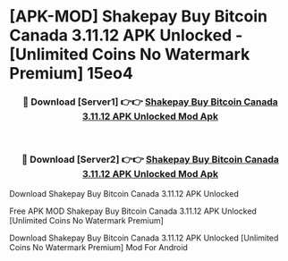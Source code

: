 # [APK-MOD] Shakepay  Buy Bitcoin Canada 3.11.12 APK Unlocked - [Unlimited Coins No Watermark Premium] 15eo4



<div align="center">
<h3>🔴 Download [Server1] 👉👉 <a href="https://momento.my/?title=Shakepay__Buy_Bitcoin_Canada_3.11.12_APK_Unlocked">Shakepay  Buy Bitcoin Canada 3.11.12 APK Unlocked Mod Apk</a></h3><br>

<h3>🔴 Download [Server2] 👉👉 <a href="https://momento.my/?title=Shakepay__Buy_Bitcoin_Canada_3.11.12_APK_Unlocked">Shakepay  Buy Bitcoin Canada 3.11.12 APK Unlocked Mod Apk</a></h3>
</div>



Download Shakepay  Buy Bitcoin Canada 3.11.12 APK Unlocked 

Free APK MOD Shakepay  Buy Bitcoin Canada 3.11.12 APK Unlocked [Unlimited Coins No Watermark Premium]

Download Shakepay  Buy Bitcoin Canada 3.11.12 APK Unlocked [Unlimited Coins No Watermark Premium] Mod For Android
